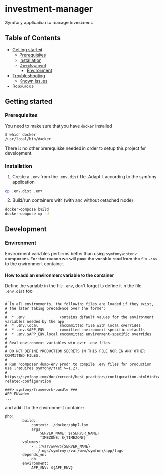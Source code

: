 # investment-manager

Symfony application to manage investment.

## Table of Contents
- [Getting started](#getting-started)
    - [Prerequisites](#prerequisites)
    - [Installation](#installation)
    - [Development](#development)
        - [Environment](#environment)
- [Troubleshooting](#troubleshooting)
    - [Known issues](#known-issues)
- [Resources](resources)
    
## Getting started

### Prerequisites

You need to make sure that you have  `docker` installed

```
$ which docker
/usr/local/bin/docker
```

There is no other prerequisite needed in order to setup this project for development.
### Installation

1. Create a `.env` from the `.env.dist` file. Adapt it according to the symfony application

```bash
cp .env.dist .env
```
    
2. Build/run containers with (with and without detached mode)

```bash
docker-compose build
docker-compose up -d
```

## Development

### Environment

Environment variables performs better than using `symfony/dotenv` component. For that reason we will pass the variable read from the file `.env` to the environment container.

#### How to add an environment variable to the container

Define the variable in the file `.env`, don't forget to define it in the file `.env.dist` too

```.dotenv
...
# In all environments, the following files are loaded if they exist,
# the later taking precedence over the former:
#
#  * .env                contains default values for the environment variables needed by the app
#  * .env.local          uncommitted file with local overrides
#  * .env.$APP_ENV       committed environment-specific defaults
#  * .env.$APP_ENV.local uncommitted environment-specific overrides
#
# Real environment variables win over .env files.
#
# DO NOT DEFINE PRODUCTION SECRETS IN THIS FILE NOR IN ANY OTHER COMMITTED FILES.
#
# Run "composer dump-env prod" to compile .env files for production use (requires symfony/flex >=1.2).
# https://symfony.com/doc/current/best_practices/configuration.html#infrastructure-related-configuration

###> symfony/framework-bundle ###
APP_ENV=dev
...
```

and add it to the environment container

```docker-compose
php:
        build:
            context: ./docker/php7-fpm
            args:
                SERVER_NAME: ${SERVER_NAME}
                TIMEZONE: ${TIMEZONE}
        volumes:
            - .:/var/www/${SERVER_NAME}
            - ./logs/symfony:/var/www/symfony/app/logs
        depends_on:
          - db
        environment:
            APP_ENV: ${APP_ENV}
```
